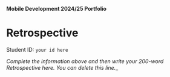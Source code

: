 **Mobile Development 2024/25 Portfolio**
# Retrospective

Student ID: `your id here`

_Complete the information above and then write your 200-word Retrospective here. You can delete this line.__